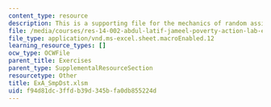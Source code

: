 ```yaml
---
content_type: resource
description: This is a supporting file for the mechanics of random assignment.
file: /media/courses/res-14-002-abdul-latif-jameel-poverty-action-lab-executive-training-evaluating-social-programs-2011-spring-2011/f94d81dc3ffdb39d345bfa0db855224d_ExA_SmpDst.xlsm
file_type: application/vnd.ms-excel.sheet.macroEnabled.12
learning_resource_types: []
ocw_type: OCWFile
parent_title: Exercises
parent_type: SupplementalResourceSection
resourcetype: Other
title: ExA_SmpDst.xlsm
uid: f94d81dc-3ffd-b39d-345b-fa0db855224d
---
```

